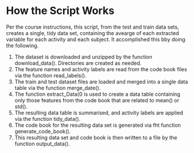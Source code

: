 
# How the Script Works
Per the course instructions, this script, from the test and train data sets, creates a 
single, tidy data set, containing the avearge of each extracted variable for each activity 
and each subject. It accomplished this bby doing the following. 
 1. The dataset is downloaded and unzipped by the function download_data(). Directories are
	 created as needed.
 2. The feature names and activity labels are read from the code book files via the function 
	 read_labels().
 3. The train and test dataset files are loaded and merged into a single data table via the
	 function merge_date(). 
 4. The function extract_Data(0 is used to create a data table containing only those 
	 features from the code book that are related to mean() or std(). 
 5. The resulting data table is summarised, and activity labels are applied via the 
    function tidy_data().
 6. The code book for the resulting data set is generated via fht function generate_code_book().
 7. This resulting data set and code book is then written to a file by the function output_data().
